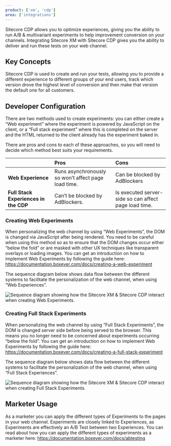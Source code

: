 ```yaml
---
product: ['xm', 'cdp']
area: ['integrations']
---
```


Sitecore CDP allows you to optimize experiences, giving you the ability to run A/B & multivariant experiments to help improvement conversion on your channels. Integrating Sitecore XM with Sitecore CDP gives you the ability to deliver and run these tests on your web channel.

## Key Concepts
Sitecore CDP is used to create and run your tests, allowing you to provide a different experience to different groups of your end users, track which version drove the highest level of conversion and then make that version the default one for all customers.

## Developer Configuration
There are two methods used to create experiments: you can either create a “Web experiment” where the experiment is powered by JavaScript on the client, or a “Full stack experiment” where this is completed on the server and the HTML returned to the client already has the experiment baked in. 

There are pros and cons to each of these approaches, so you will need to decide which method best suits your requirements.

|                                       | Pros                                                | Cons                                                  |
| :-------------------------------------| :-------------------------------------------------- | :---------------------------------------------------- |
| **Web Experience**                    | Runs asynchronously so won’t affect page load time. | Can be blocked by AdBlockers                          |
| **Full Stack Experiences in the CDP** | Can’t be blocked by AdBlockers.                     | Is executed server-side so can affect page load time. |

### Creating Web Experiments

When personalizing the web channel by using “Web Experiments”, the DOM is changed via JavaScript after being rendered. You need to be careful when using this method so as to ensure that the DOM changes occur either “below the fold” or are masked with other UX techniques like transparent overlays or loading images. You can get an introduction on how to implement Web Experiments by following the guide here: https://documentation.boxever.com/docs/creating-a-web-experiment 

The sequence diagram below shows data flow between the different systems to facilitate the personalization of the web channel, when using “Web Experiences”.

![Sequence diagram showing how the Sitecore XM & Sitecore CDP interact when creating Web Experiments.][1]

### Creating Full Stack Experiments

When personalizing the web channel by using “Full Stack Experiments”, the DOM is changed server side before being served to the browser. This means you no longer need to be concerned about experiments occurring “below the fold”. You can get an introduction on how to implement Web Experiments by following the guide here: https://documentation.boxever.com/docs/creating-a-full-stack-experiment 

The sequence diagram below shows data flow between the different systems to facilitate the personalization of the web channel, when using “Full Stack Experiences”.

![Sequence diagram showing how the Sitecore XM & Sitecore CDP interact when creating Full Stack Experiments.][2]

## Marketer Usage
As a marketer you can apply the different types of Experiments to the pages in your web channel. Experiments are closely linked to Experiences, as Experiments are effectively an A/B Test between two Experiences. You can read about how you can apply the different types of experiments as a marketer here: https://documentation.boxever.com/docs/abtesting

[1]: https://mss-p-006-delivery.sitecorecontenthub.cloud/api/public/content/ec92f7b8b139456aa74409b8c6fc69d7?v=e99ed3f6
[2]: https://mss-p-006-delivery.sitecorecontenthub.cloud/api/public/content/eed79a3c9c574a71b78576d38db81ab5?v=600b95f3